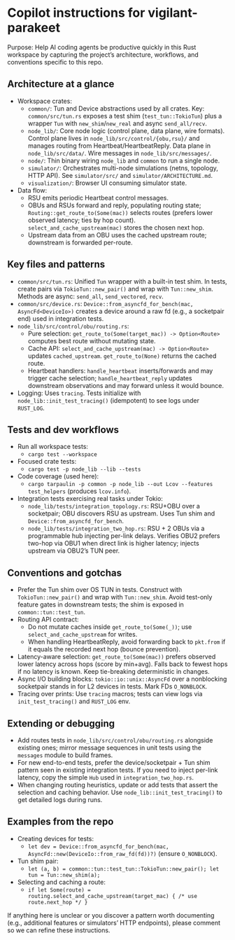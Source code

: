 # Copilot instructions for vigilant-parakeet

Purpose: Help AI coding agents be productive quickly in this Rust workspace by capturing the project’s architecture, workflows, and conventions specific to this repo.

## Architecture at a glance
- Workspace crates:
  - `common/`: Tun and Device abstractions used by all crates. Key: `common/src/tun.rs` exposes a test shim (`test_tun::TokioTun`) plus a wrapper `Tun` with `new_shim`/`new_real` and async `send_all/recv`.
  - `node_lib/`: Core node logic (control plane, data plane, wire formats). Control plane lives in `node_lib/src/control/{obu,rsu}/` and manages routing from Heartbeat/HeartbeatReply. Data plane in `node_lib/src/data/`. Wire messages in `node_lib/src/messages/`.
  - `node/`: Thin binary wiring `node_lib` and `common` to run a single node.
  - `simulator/`: Orchestrates multi-node simulations (netns, topology, HTTP API). See `simulator/src/` and `simulator/ARCHITECTURE.md`.
  - `visualization/`: Browser UI consuming simulator state.
- Data flow:
  - RSU emits periodic Heartbeat control messages.
  - OBUs and RSUs forward and reply, populating routing state; `Routing::get_route_to(Some(mac))` selects routes (prefers lower observed latency; ties by hop count). `select_and_cache_upstream(mac)` stores the chosen next hop.
  - Upstream data from an OBU uses the cached upstream route; downstream is forwarded per-route.

## Key files and patterns
- `common/src/tun.rs`: Unified `Tun` wrapper with a built-in test shim. In tests, create pairs via `TokioTun::new_pair()` and wrap with `Tun::new_shim`. Methods are async: `send_all`, `send_vectored`, `recv`.
- `common/src/device.rs`: `Device::from_asyncfd_for_bench(mac, AsyncFd<DeviceIo>)` creates a device around a raw fd (e.g., a socketpair end) used in integration tests.
- `node_lib/src/control/obu/routing.rs`:
  - Pure selection: `get_route_to(Some(target_mac)) -> Option<Route>` computes best route without mutating state.
  - Cache API: `select_and_cache_upstream(mac) -> Option<Route>` updates `cached_upstream`. `get_route_to(None)` returns the cached route.
  - Heartbeat handlers: `handle_heartbeat` inserts/forwards and may trigger cache selection; `handle_heartbeat_reply` updates downstream observations and may forward unless it would bounce.
- Logging: Uses `tracing`. Tests initialize with `node_lib::init_test_tracing()` (idempotent) to see logs under `RUST_LOG`.

## Tests and dev workflows
- Run all workspace tests:
  - `cargo test --workspace`
- Focused crate tests:
  - `cargo test -p node_lib --lib --tests`
- Code coverage (used here):
  - `cargo tarpaulin -p common -p node_lib --out Lcov --features test_helpers` (produces `lcov.info`).
- Integration tests exercising real tasks under Tokio:
  - `node_lib/tests/integration_topology.rs`: RSU+OBU over a socketpair; OBU discovers RSU as upstream. Uses Tun shim and `Device::from_asyncfd_for_bench`.
  - `node_lib/tests/integration_two_hop.rs`: RSU + 2 OBUs via a programmable hub injecting per-link delays. Verifies OBU2 prefers two-hop via OBU1 when direct link is higher latency; injects upstream via OBU2’s TUN peer.

## Conventions and gotchas
- Prefer the Tun shim over OS TUN in tests. Construct with `TokioTun::new_pair()` and wrap with `Tun::new_shim`. Avoid test-only feature gates in downstream tests; the shim is exposed in `common::tun::test_tun`.
- Routing API contract:
  - Do not mutate caches inside `get_route_to(Some(_))`; use `select_and_cache_upstream` for writes.
  - When handling HeartbeatReply, avoid forwarding back to `pkt.from` if it equals the recorded next hop (bounce prevention).
- Latency-aware selection: `get_route_to(Some(mac))` prefers observed lower latency across hops (score by min+avg). Falls back to fewest hops if no latency is known. Keep tie-breaking deterministic in changes.
- Async I/O building blocks: `tokio::io::unix::AsyncFd` over a nonblocking socketpair stands in for L2 devices in tests. Mark FDs `O_NONBLOCK`.
- Tracing over prints: Use `tracing` macros; tests can view logs via `init_test_tracing()` and `RUST_LOG` env.

## Extending or debugging
- Add routes tests in `node_lib/src/control/obu/routing.rs` alongside existing ones; mirror message sequences in unit tests using the `messages` module to build frames.
- For new end-to-end tests, prefer the device/socketpair + Tun shim pattern seen in existing integration tests. If you need to inject per-link latency, copy the simple `Hub` used in `integration_two_hop.rs`.
- When changing routing heuristics, update or add tests that assert the selection and caching behavior. Use `node_lib::init_test_tracing()` to get detailed logs during runs.

## Examples from the repo
- Creating devices for tests:
  - `let dev = Device::from_asyncfd_for_bench(mac, AsyncFd::new(DeviceIo::from_raw_fd(fd))?)` (ensure `O_NONBLOCK`).
- Tun shim pair:
  - `let (a, b) = common::tun::test_tun::TokioTun::new_pair(); let tun = Tun::new_shim(a);`
- Selecting and caching a route:
  - `if let Some(route) = routing.select_and_cache_upstream(target_mac) { /* use route.next_hop */ }`

If anything here is unclear or you discover a pattern worth documenting (e.g., additional features or simulators’ HTTP endpoints), please comment so we can refine these instructions.
